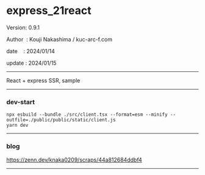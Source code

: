 ﻿# express_21react

 Version: 0.9.1

 Author  : Kouji Nakashima / kuc-arc-f.com

 date    : 2024/01/14

 update : 2024/01/15

***

React + express SSR, sample

***
### dev-start

```
npx esbuild --bundle ./src/client.tsx --format=esm --minify --outfile=./public/public/static/client.js
yarn dev
```
***
### blog

https://zenn.dev/knaka0209/scraps/44a812684ddbf4

***

